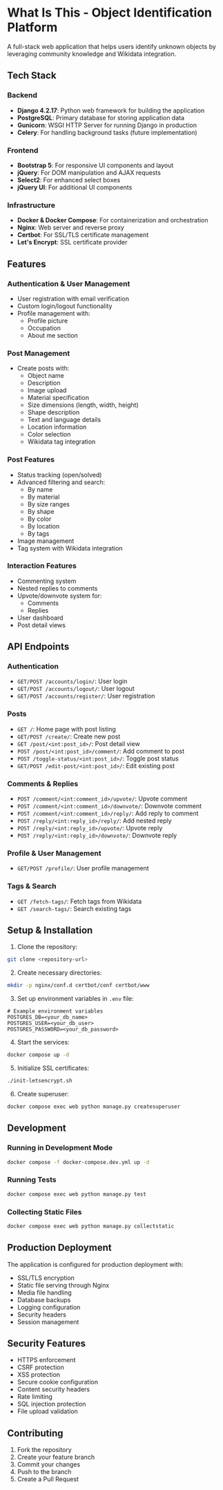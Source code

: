 # What Is This - Object Identification Platform

A full-stack web application that helps users identify unknown objects by leveraging community knowledge and Wikidata integration.

## Tech Stack

### Backend
- **Django 4.2.17**: Python web framework for building the application
- **PostgreSQL**: Primary database for storing application data
- **Gunicorn**: WSGI HTTP Server for running Django in production
- **Celery**: For handling background tasks (future implementation)

### Frontend
- **Bootstrap 5**: For responsive UI components and layout
- **jQuery**: For DOM manipulation and AJAX requests
- **Select2**: For enhanced select boxes
- **jQuery UI**: For additional UI components

### Infrastructure
- **Docker & Docker Compose**: For containerization and orchestration
- **Nginx**: Web server and reverse proxy
- **Certbot**: For SSL/TLS certificate management
- **Let's Encrypt**: SSL certificate provider

## Features

### Authentication & User Management
- User registration with email verification
- Custom login/logout functionality
- Profile management with:
  - Profile picture
  - Occupation
  - About me section

### Post Management
- Create posts with:
  - Object name
  - Description
  - Image upload
  - Material specification
  - Size dimensions (length, width, height)
  - Shape description
  - Text and language details
  - Location information
  - Color selection
  - Wikidata tag integration

### Post Features
- Status tracking (open/solved)
- Advanced filtering and search:
  - By name
  - By material
  - By size ranges
  - By shape
  - By color
  - By location
  - By tags
- Image management
- Tag system with Wikidata integration

### Interaction Features
- Commenting system
- Nested replies to comments
- Upvote/downvote system for:
  - Comments
  - Replies
- User dashboard
- Post detail views

## API Endpoints

### Authentication
- `GET/POST /accounts/login/`: User login
- `GET/POST /accounts/logout/`: User logout
- `GET/POST /accounts/register/`: User registration

### Posts
- `GET /`: Home page with post listing
- `GET/POST /create/`: Create new post
- `GET /post/<int:post_id>/`: Post detail view
- `POST /post/<int:post_id>/comment/`: Add comment to post
- `POST /toggle-status/<int:post_id>/`: Toggle post status
- `GET/POST /edit-post/<int:post_id>/`: Edit existing post

### Comments & Replies
- `POST /comment/<int:comment_id>/upvote/`: Upvote comment
- `POST /comment/<int:comment_id>/downvote/`: Downvote comment
- `POST /comment/<int:comment_id>/reply/`: Add reply to comment
- `POST /reply/<int:reply_id>/reply/`: Add nested reply
- `POST /reply/<int:reply_id>/upvote/`: Upvote reply
- `POST /reply/<int:reply_id>/downvote/`: Downvote reply

### Profile & User Management
- `GET/POST /profile/`: User profile management

### Tags & Search
- `GET /fetch-tags/`: Fetch tags from Wikidata
- `GET /search-tags/`: Search existing tags

## Setup & Installation

1. Clone the repository:
```bash
git clone <repository-url>
```

2. Create necessary directories:
```bash
mkdir -p nginx/conf.d certbot/conf certbot/www
```

3. Set up environment variables in `.env` file:
```env
# Example environment variables
POSTGRES_DB=<your_db_name>
POSTGRES_USER=<your_db_user>
POSTGRES_PASSWORD=<your_db_password>
```

4. Start the services:
```bash
docker compose up -d
```

5. Initialize SSL certificates:
```bash
./init-letsencrypt.sh
```

6. Create superuser:
```bash
docker compose exec web python manage.py createsuperuser
```

## Development

### Running in Development Mode
```bash
docker compose -f docker-compose.dev.yml up -d
```

### Running Tests
```bash
docker compose exec web python manage.py test
```

### Collecting Static Files
```bash
docker compose exec web python manage.py collectstatic
```

## Production Deployment

The application is configured for production deployment with:
- SSL/TLS encryption
- Static file serving through Nginx
- Media file handling
- Database backups
- Logging configuration
- Security headers
- Session management

## Security Features

- HTTPS enforcement
- CSRF protection
- XSS protection
- Secure cookie configuration
- Content security headers
- Rate limiting
- SQL injection protection
- File upload validation

## Contributing

1. Fork the repository
2. Create your feature branch
3. Commit your changes
4. Push to the branch
5. Create a Pull Request



   
